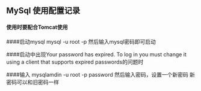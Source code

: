 ## MySql 使用配置记录

#### 使用时要配合Tomcat使用

####启动mysql   mysql -u root -p   然后输入mysql密码即可启动

####启动中出现Your password has expired. To log in you must change it using a client that supports expired passwords的问题时

####输入 mysqlamdin -u root -p password  然后输入密码，设置一个新密码   新密码可以和旧密码一样

